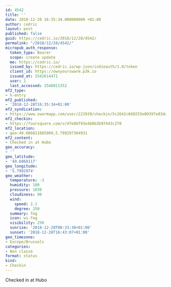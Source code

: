 ```yaml
---
id: 4542
title: ''
date: 2018-12-28 16:35:34.000000000 +01:00
author: cedric
layout: post
published: false
guid: https://cedric.io/2018/12/28/4542/
permalink: "/2018/12/28/4542/"
micropub_auth_response:
  token_type: Bearer
  scope: create update
  me: https://cedric.io/
  issued_by: https://cedric.io/wp-json/indieauth/1.0/token
  client_id: https://ownyourswarm.p3k.io
  issued_at: 1542614471
  user: 1
  last_accessed: 1546011352
mf2_type:
- h-entry
mf2_published:
- '2018-12-28T16:35:34+01:00'
mf2_syndication:
- https://www.swarmapp.com/user/223939/checkin/5c2642c660255e00397e83de
mf2_checkin:
- https://foursquare.com/v/4fe86f93e4b0b3b97443c2f0
mf2_location:
- geo:49.686811685969,5.799297364931
mf2_content:
- Checked in at Hubo
geo_accuracy:
- ''
geo_latitude:
- '49.6868117'
geo_longitude:
- '5.7992974'
geo_weather:
  temperature: -3
  humidity: 100
  pressure: 1030
  cloudiness: 90
  wind:
    speed: 2.1
    degree: 250
  summary: fog
  icon: wi-fog
  visibility: 250
  sunrise: '2018-12-28T08:33:30+01:00'
  sunset: '2018-12-28T16:43:07+01:00'
geo_timezone:
- Europe/Brussels
categories:
- Non classé
format: status
kind:
- Checkin
---
```

Checked in at Hubo